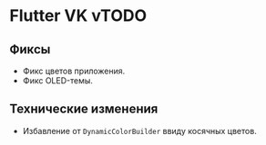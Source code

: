 <!-- markdownlint-disable MD033 -->

# Flutter VK vTODO

## Фиксы

- Фикс цветов приложения.
- Фикс OLED-темы.

## Технические изменения

- Избавление от `DynamicColorBuilder` ввиду косячных цветов.

<!-- Изменения с других Pre-release версий, которые должны быть отображены в non-pre версии: -->
